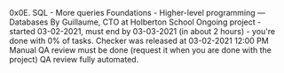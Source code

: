 0x0E. SQL - More queries
 Foundations - Higher-level programming ― Databases
 By Guillaume, CTO at Holberton School
 Ongoing project - started 03-02-2021, must end by 03-03-2021 (in about 2 hours) - you're done with 0% of tasks.
 Checker was released at 03-02-2021 12:00 PM
 Manual QA review must be done (request it when you are done with the project)
 QA review fully automated.